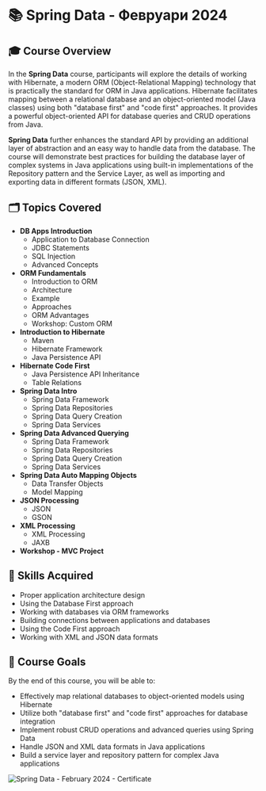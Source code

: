 # 📚 Spring Data - Февруари 2024

## 🎓 Course Overview
In the **Spring Data** course, participants will explore the details of working with Hibernate, a modern ORM (Object-Relational Mapping) technology that is practically the standard for ORM in Java applications. Hibernate facilitates mapping between a relational database and an object-oriented model (Java classes) using both "database first" and "code first" approaches. It provides a powerful object-oriented API for database queries and CRUD operations from Java. 

**Spring Data** further enhances the standard API by providing an additional layer of abstraction and an easy way to handle data from the database. The course will demonstrate best practices for building the database layer of complex systems in Java applications using built-in implementations of the Repository pattern and the Service Layer, as well as importing and exporting data in different formats (JSON, XML).

## 🗂️ Topics Covered

- **DB Apps Introduction**
  - Application to Database Connection
  - JDBC Statements
  - SQL Injection
  - Advanced Concepts
- **ORM Fundamentals**
  - Introduction to ORM
  - Architecture
  - Example
  - Approaches
  - ORM Advantages
  - Workshop: Custom ORM
- **Introduction to Hibernate**
  - Maven
  - Hibernate Framework
  - Java Persistence API
- **Hibernate Code First**
  - Java Persistence API Inheritance
  - Table Relations
- **Spring Data Intro**
  - Spring Data Framework
  - Spring Data Repositories
  - Spring Data Query Creation
  - Spring Data Services
- **Spring Data Advanced Querying**
  - Spring Data Framework
  - Spring Data Repositories
  - Spring Data Query Creation
  - Spring Data Services
- **Spring Data Auto Mapping Objects**
  - Data Transfer Objects
  - Model Mapping
- **JSON Processing**
  - JSON
  - GSON
- **XML Processing**
  - XML Processing
  - JAXB
- **Workshop - MVC Project**

## 🚀 Skills Acquired

- Proper application architecture design
- Using the Database First approach
- Working with databases via ORM frameworks
- Building connections between applications and databases
- Using the Code First approach
- Working with XML and JSON data formats

## 📌 Course Goals

By the end of this course, you will be able to:

- Effectively map relational databases to object-oriented models using Hibernate
- Utilize both "database first" and "code first" approaches for database integration
- Implement robust CRUD operations and advanced queries using Spring Data
- Handle JSON and XML data formats in Java applications
- Build a service layer and repository pattern for complex Java applications

![Spring Data - February 2024 - Certificate](https://github.com/user-attachments/assets/e6fdefc7-9c0f-4e14-b9ae-17f554007aaa)
